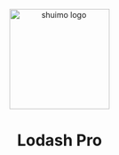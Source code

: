 <p align="center">
  <a href="https://shuimo.janghood.com" target="_blank" rel="noopener noreferrer">
    <img width="180" src="https://hiyouus.com/logo.png" 
        alt="shuimo logo">
  </a>
</p>
<h1 align="center">Lodash Pro</h1>
